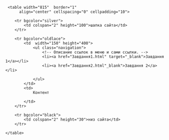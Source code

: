 <!DOCTYPE html>
<html lang="uk">
   <head>
        <title>CSS позиционирование</title>
   </head>

   <body>

     <table width="815"  border="1"
          align="center" cellspacing="0" cellpadding="10">

        <tr bgcolor="silver">
            <td colspan="2" height="100">шапка сайта</td>
        </tr>

        <tr bgcolor="oldlace">
            <td  width="150" height="400">
				<ul class="navigation"> 
					<!-- Описание ссылок в меню и сами ссылки. -->
   					<li><a href="Завдання1.html" target="_blank">Завдання 1</a></li>
   					<li><a href="Завдання2.html"_blank">Завдання 2</a></li>
   					
				</ul>
        	</td>
            <td>
            	Контент

            </td>
        </tr>

        <tr bgcolor="black">
            <td colspan="2" height="30">низ сайта</td>
        </tr>

    </table>

   </body>

</html>
